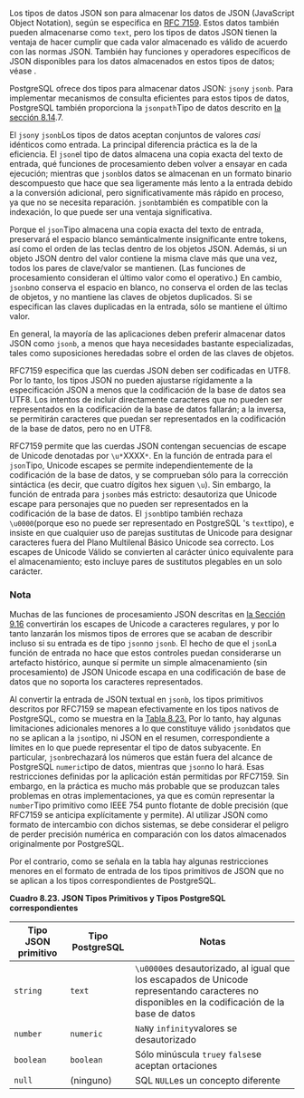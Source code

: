 Los tipos de datos JSON son para almacenar los datos de JSON (JavaScript Object Notation), según se especifica en [RFC 7159](https://tools.ietf.org/html/rfc7159). Estos datos también pueden almacenarse como `text`, pero los tipos de datos JSON tienen la ventaja de hacer cumplir que  cada valor almacenado es válido de acuerdo con las normas JSON. También  hay funciones y operadores específicos de JSON disponibles para los  datos almacenados en estos tipos de datos; véase .

PostgreSQL ofrece dos tipos para almacenar datos JSON:  `json`y `jsonb`. Para implementar mecanismos de consulta eficientes para estos tipos de datos, PostgreSQL también proporciona la  `jsonpath`Tipo de datos descrito en [la sección 8.14](https://www.postgresql.org/docs/current/datatype-json.html#DATATYPE-JSONPATH).7.

El  `json`y  `jsonb`Los tipos de datos aceptan conjuntos de valores *casi* idénticos como entrada. La principal diferencia práctica es la de la eficiencia. El  `json`el tipo de datos almacena una copia exacta del texto de entrada, qué  funciones de procesamiento deben volver a ensayar en cada ejecución;  mientras que  `jsonb`los datos se almacenan en un formato binario descompuesto que hace que sea  ligeramente más lento a la entrada debido a la conversión adicional,  pero significativamente más rápido en proceso, ya que no se necesita  reparación.  `jsonb`también es compatible con la indexación, lo que puede ser una ventaja significativa.

Porque el  `json`Tipo almacena una copia exacta del texto de entrada, preservará el espacio  blanco semánticalmente insignificante entre tokens, así como el orden de las teclas dentro de los objetos JSON. Además, si un objeto JSON dentro del valor contiene la misma clave más que una vez, todos los pares de  clave/valor se mantienen. (Las funciones de procesamiento consideran el  último valor como el operativo.) En cambio,  `jsonb`no conserva el espacio en blanco, no conserva el orden de las teclas de  objetos, y no mantiene las claves de objetos duplicados. Si se  especifican las claves duplicadas en la entrada, sólo se mantiene el  último valor.

En general, la mayoría de las aplicaciones deben preferir almacenar datos JSON como `jsonb`, a menos que haya necesidades bastante especializadas, tales como  suposiciones heredadas sobre el orden de las claves de objetos.

 RFC7159 especifica que las cuerdas JSON deben ser codificadas en UTF8. Por lo  tanto, los tipos JSON no pueden ajustarse rígidamente a la  especificación JSON a menos que la codificación de la base de datos sea  UTF8. Los intentos de incluir directamente caracteres que no pueden ser  representados en la codificación de la base de datos fallarán; a la  inversa, se permitirán caracteres que puedan ser representados en la  codificación de la base de datos, pero no en UTF8.

 RFC7159 permite que las cuerdas JSON contengan secuencias de escape de Unicode denotadas por `\u*`XXXX`*`. En la función de entrada para el  `json`Tipo, Unicode escapes se permite independientemente de la codificación de la  base de datos, y se comprueban sólo para la corrección sintáctica (es  decir, que cuatro dígitos hex siguen `\u`). Sin embargo, la función de entrada para  `jsonb`es más estricto: desautoriza que Unicode escape para personajes que no  pueden ser representados en la codificación de la base de datos. El  `jsonb`tipo también rechaza  `\u0000`(porque eso no puede ser representado en PostgreSQL 's  `text`tipo), e insiste en que cualquier uso de parejas sustitutas de Unicode para  designar caracteres fuera del Plano Multilenal Básico Unicode sea  correcto. Los escapes de Unicode Válido se convierten al carácter único  equivalente para el almacenamiento; esto incluye pares de sustitutos  plegables en un solo carácter.

### Nota

Muchas de las funciones de procesamiento JSON descritas en [la Sección 9.16](https://www.postgresql.org/docs/current/functions-json.html) convertirán los escapes de Unicode a caracteres regulares, y por lo  tanto lanzarán los mismos tipos de errores que se acaban de describir  incluso si su entrada es de tipo  `json`no `jsonb`. El hecho de que el  `json`La función de entrada no hace que estos controles puedan considerarse un  artefacto histórico, aunque sí permite un simple almacenamiento (sin  procesamiento) de JSON Unicode escapa en una codificación de base de  datos que no soporta los caracteres representados.

Al convertir la entrada de JSON textual en `jsonb`, los tipos primitivos descritos por  RFC7159 se mapean efectivamente en los tipos nativos de PostgreSQL, como se muestra en la [Tabla 8.23.](https://www.postgresql.org/docs/current/datatype-json.html#JSON-TYPE-MAPPING-TABLE) Por lo tanto, hay algunas limitaciones adicionales menores a lo que constituye válido  `jsonb`datos que no se aplican a la  `json`tipo, ni JSON en el resumen, correspondiente a límites en lo que puede representar el tipo de datos subyacente. En particular,  `jsonb`rechazará los números que están fuera del alcance de PostgreSQL  `numeric`tipo de datos, mientras que  `json`no lo hará. Esas restricciones definidas por la aplicación están permitidas por  RFC7159. Sin embargo, en la práctica es mucho más probable que se produzcan  tales problemas en otras implementaciones, ya que es común representar  la  `number`Tipo primitivo como IEEE 754 punto flotante de doble precisión (que  RFC7159 se anticipa explícitamente y permite). Al utilizar JSON como formato de intercambio con dichos sistemas, se debe considerar el peligro de  perder precisión numérica en comparación con los datos almacenados  originalmente por PostgreSQL.

Por el contrario, como se señala en la tabla hay algunas  restricciones menores en el formato de entrada de los tipos primitivos  de JSON que no se aplican a los tipos correspondientes de PostgreSQL.

**Cuadro 8.23. JSON Tipos Primitivos y Tipos PostgreSQL correspondientes**

| Tipo JSON primitivo | Tipo PostgreSQL | Notas                                                        |
| ------------------- | --------------- | ------------------------------------------------------------ |
| `string`            | `text`          | `\u0000`es desautorizado, al igual que los escapados de Unicode representando  caracteres no disponibles en la codificación de la base de datos |
| `number`            | `numeric`       | `NaN`y  `infinity`valores se desautorizado                   |
| `boolean`           | `boolean`       | Sólo minúscula  `true`y  `false`se aceptan ortaciones        |
| `null`              | (ninguno)       | SQL  `NULL`es un concepto diferente                          |